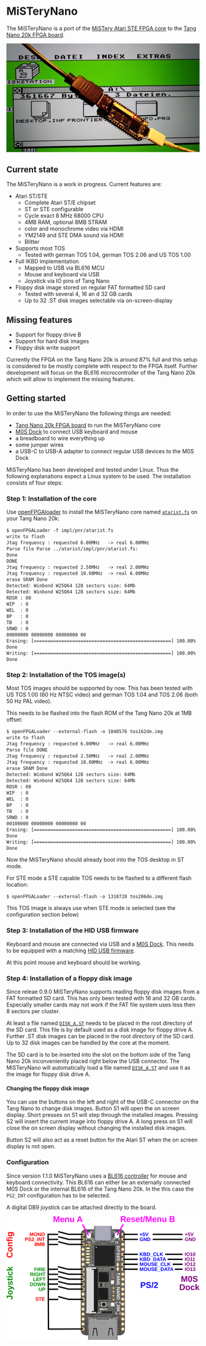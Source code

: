 # MiSTeryNano

The MiSTeryNano is a port of the
[MiSTery Atari STE FPGA core](https://github.com/gyurco/MiSTery) to the
[Tang Nano 20k FPGA board](https://wiki.sipeed.com/nano20k).

![MiSTeryNano photo](images/misterynano.jpeg)

## Current state

The MiSTeryNano is a work in progress. Current features are:

  * Atari ST/STE
    * Complete Atari ST/E chipset
    * ST or STE configurable
    * Cycle exact 8 MHz 68000 CPU
    * 4MB RAM, optional 8MB STRAM
    * color and monochrome video via HDMI
    * YM2149 and STE DMA sound via HDMI
    * Blitter
  * Supports most TOS
    * Tested with german TOS 1.04, german TOS 2.06 and US TOS 1.00
  * Full IKBD implementation
    * Mapped to USB via BL616 MCU
    * Mouse and keyboard via USB
    * Joystick via IO pins of Tang Nano
  * Floppy disk image stored on regular FAT formatted SD card
    * Tested with several 4, 16 an d 32 GB cards
    * Up to 32 .ST disk images selectable via on-screen-display

## Missing features

  * Support for floppy drive B
  * Support for hard disk images
  * Floppy disk write support

Currently the FPGA on the Tang Nano 20k is around 87% full and this setup
is considered to be mostly complete with respect to the FPGA itself.
Further development will focus on the BL616 microcontroller of the Tang
Nano 20k which will allow to implement the missing features.

## Getting started

In order to use the MiSTeryNano the following things are needed:

  * [Tang Nano 20k FPGA board](https://wiki.sipeed.com/nano20k) to run the MiSTeryNano core
  * [M0S Dock](https://wiki.sipeed.com/hardware/en/maixzero/m0s/m0s.html) to connect USB keyboard and mouse
  * a breadboard to wire everything up
  * some jumper wires
  * a USB-C to USB-A adapter to connect regular USB devices to the M0S Dock

MiSTeryNano has been developed and tested under Linux. Thus the following
explanations expect a Linux system to be used. The installation consists
of four steps:

### Step 1: Installation of the core

Use [openFPGAloader](https://github.com/trabucayre/openFPGALoader) to install the MiSTeryNano core named [```atarist.fs```](https://github.com/harbaum/MiSTeryNano/releases) on your Tang Nano 20k:

```
$ openFPGALoader -f impl/pnr/atarist.fs 
write to flash
Jtag frequency : requested 6.00MHz   -> real 6.00MHz  
Parse file Parse ../atarist/impl/pnr/atarist.fs: 
Done
DONE
Jtag frequency : requested 2.50MHz   -> real 2.00MHz  
Jtag frequency : requested 10.00MHz  -> real 6.00MHz  
erase SRAM Done
Detected: Winbond W25Q64 128 sectors size: 64Mb
Detected: Winbond W25Q64 128 sectors size: 64Mb
RDSR : 00
WIP  : 0
WEL  : 0
BP   : 0
TB   : 0
SRWD : 0
00000000 00000000 00000000 00
Erasing: [==================================================] 100.00%
Done
Writing: [==================================================] 100.00%
Done
```

### Step 2: Installation of the TOS image(s)

Most TOS images should be supported by now. This has been tested with
US TOS 1.00 (60 Hz NTSC video) and german TOS 1.04 and TOS 2.06 (both
50 Hz PAL video).

This needs to be flashed into the flash ROM of the Tang Nano 20k at
1MB offset:

```
$ openFPGALoader --external-flash -o 1048576 tos162de.img
write to flash
Jtag frequency : requested 6.00MHz   -> real 6.00MHz  
Parse file DONE
Jtag frequency : requested 2.50MHz   -> real 2.00MHz  
Jtag frequency : requested 10.00MHz  -> real 6.00MHz  
erase SRAM Done
Detected: Winbond W25Q64 128 sectors size: 64Mb
Detected: Winbond W25Q64 128 sectors size: 64Mb
RDSR : 00
WIP  : 0
WEL  : 0
BP   : 0
TB   : 0
SRWD : 0
00100000 00000000 00000000 00
Erasing: [==================================================] 100.00%
Done
Writing: [==================================================] 100.00%
Done
```

Now the MiSTeryNano should already boot into the TOS desktop in ST mode.

For STE mode a STE capable TOS needs to be flashed to a different flash
location:

```
$ openFPGALoader --external-flash -o 1310720 tos206de.img
```

This TOS image is always use when STE mode is selected (see the
configuration section below)

### Step 3: Installation of the HID USB firmware

Keyboard and mouse are connected via USB and a [M0S Dock](https://wiki.sipeed.com/hardware/en/maixzero/m0s/m0s.html). This needs to be equipped with
a matching [HID USB firmware](bl616).

At this point mouse and keyboard should be working.

### Step 4: Installation of a floppy disk image

Since releae 0.9.0 MiSTeryNano supports reading floppy disk images from
a FAT formatted SD card. This has only been tested with 16 and 32 GB cards.
Especially smaller cards may not work if the FAT file system uses less
then 8 sectors per cluster.

At least a file named [```DISK_A.ST```](sim/floppy_tb/disk_a.st) needs to be placed in the root
directory of the SD card. This file is by default used as a disk image
for floppy drive A. Further .ST disk images can be placed in the root
directory of the SD card. Up to 32 disk images can be handled by the
core at the moment.

The SD card is to be inserted into the slot on the bottom side of the
Tang Nano 20k inconveniently placed right below the USB connector.
The MiSTeryNano will automatically load a file named [```DISK_A.ST```](sim/floppy_tb/disk_a.st) and use it as the image for floppy disk drive A.

#### Changing the floppy disk image

You can use the buttons on the left and right of the USB-C connector
on the Tang Nano to change disk images. Button S1 will open the
on screen display. Short presses on S1 will step through the installed
images. Pressing S2 will insert the current image into floppy drive A.
A long press on S1 will close the on screen display without changing the
installed disk images.

Button S2 will also act as a reset button for the Atari ST when the
on screen display is not open.

### Configuration

Since version 1.1.0 MiSTeryNano uses a [BL616
controller](https://github.com/harbaum/MiSTeryNano/tree/main/bl616)
for mouse and keyboard connectivity. This BL616 can either be an
externally connected M0S Dock or the internal BL616 of the Tang Nano
20k. In the this case the ```PS2_INT``` configuration 
has to be selected.

A digital DB9 joystick can be attached directly to the board.

![MiSTeryNano wiring](images/wiring_ps2.png)

